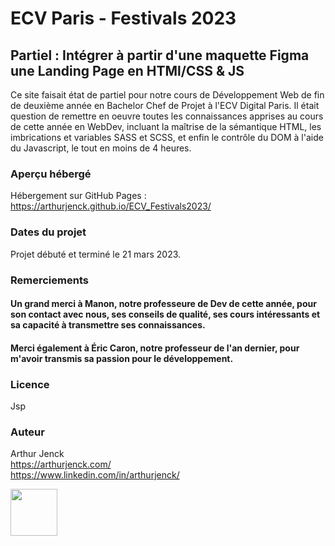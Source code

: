 # ECV Paris - Festivals 2023

## Partiel : Intégrer à partir d'une maquette Figma une Landing Page en HTMl/CSS & JS

Ce site faisait état de partiel pour notre cours de Développement Web de fin de deuxième année en Bachelor Chef de Projet à l'ECV Digital Paris. Il était question de remettre en oeuvre toutes les connaissances apprises au cours de cette année en WebDev, incluant la maîtrise de la sémantique HTML, les imbrications et variables SASS et SCSS, et enfin le contrôle du DOM à l'aide du Javascript, le tout en moins de 4 heures.

### Aperçu hébergé

Hébergement sur GitHub Pages :  
https://arthurjenck.github.io/ECV_Festivals2023/

### Dates du projet

Projet débuté et terminé le 21 mars 2023.

### Remerciements

#### Un grand merci à Manon, notre professeure de Dev de cette année, pour son contact avec nous, ses conseils de qualité, ses cours intéressants et sa capacité à transmettre ses connaissances.

#### Merci également à Éric Caron, notre professeur de l'an dernier, pour m'avoir transmis sa passion pour le développement.

### Licence

Jsp

### Auteur

Arthur Jenck  
https://arthurjenck.com/  
https://www.linkedin.com/in/arthurjenck/

<img src="https://i.ibb.co/grKRmmn/Logo-Jaune-PNG.png" width="75">
